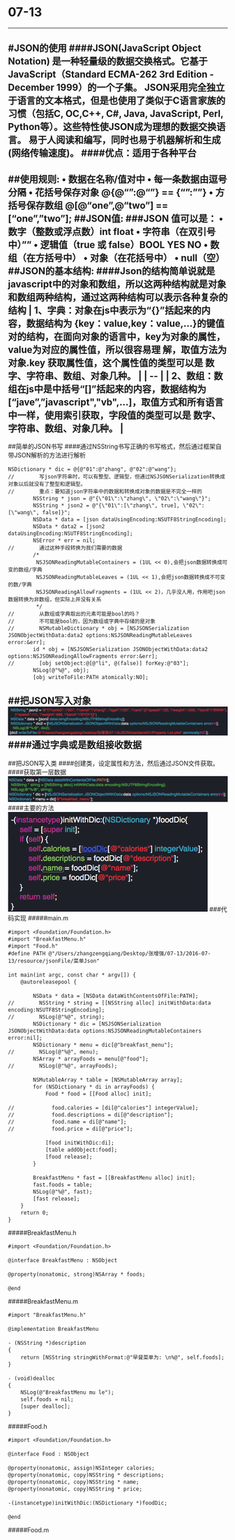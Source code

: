 # 07-13
---
#JSON的使用
####JSON(JavaScript Object Notation) 是一种轻量级的数据交换格式。它基于JavaScript（Standard ECMA-262 3rd Edition - December 1999）的一个子集。 JSON采用完全独立于语言的文本格式，但是也使用了类似于C语言家族的习惯（包括C, OC,C++, C#, Java, JavaScript, Perl, Python等）。这些特性使JSON成为理想的数据交换语言。 易于人阅读和编写，同时也易于机器解析和生成(网络传输速度)。
####优点：适用于各种平台
---
##使用规则:
    •	数据在名称/值对中
	•	每一条数据由逗号分隔
	•	花括号保存对象   @{@“”:@“”} == {“”:””}
	•	方括号保存数组   @[@“one”,@“two”] == [“one”,”two”];
##JSON值:
###JSON 值可以是：
	•	数字（整数或浮点数）int  float
	•	字符串（在双引号中）””
	•	逻辑值（true 或 false）BOOL YES NO
	•	数组（在方括号中）
	•	对象（在花括号中）
	•	null（空）
##JSON的基本结构:
####Json的结构简单说就是javascript中的对象和数组，所以这两种结构就是对象和数组两种结构，通过这两种结构可以表示各种复杂的结构
| **1、字典：对象在js中表示为“{}”括起来的内容，数据结构为 {key：value,key：value,...}的键值对的结构，在面向对象的语言中，key为对象的属性，value为对应的属性值，所以很容易理 解，取值方法为 对象.key 获取属性值，这个属性值的类型可以是 数字、字符串、数组、对象几种。** |
| -- |
| **2、数组：数组在js中是中括号“[]”括起来的内容，数据结构为 [“jave”,”javascript","vb",...]，取值方式和所有语言中一样，使用索引获取，字段值的类型可以是 数字、字符串、数组、对象几种。** |
---
##简单的JSON书写
####通过NSString书写正确的书写格式，然后通过框架自带JSON解析的方法进行解析
```
NSDictionary * dic = @{@"01":@"zhang", @"02":@"wang"};
//        写json字符串时，可以有整型、逻辑型，但通过NSJSONSerialization转换成对象以后就没有了整型和逻辑型。
//        重点：要知道json字符串中的数据和转换成对象的数据是不完全一样的
        NSString * json = @"{\"01\":\"zhang\", \"02\":\"wang\"}";
        NSString * json2 = @"{\"01\":[\"zhang\", true], \"02\":[\"wang\", false]}";
        NSData * data = [json dataUsingEncoding:NSUTF8StringEncoding];
        NSData * data2 = [json2 dataUsingEncoding:NSUTF8StringEncoding];
        NSError * err = nil;
//        通过这种手段转换为我们需要的数据
        /*
         NSJSONReadingMutableContainers = (1UL << 0),会把json数据转换成可变的数组/字典
         NSJSONReadingMutableLeaves = (1UL << 1),会把json数据转换成不可变的数/字典      
         NSJSONReadingAllowFragments = (1UL << 2)，几乎没人用，作用吧json数据转换为非数组，但实际上并没有关系
         */
//        从数组或字典取出的元素可能是bool的吗？
//        不可能是bool的，因为数组或字典中存储的是对象
//        NSMutableDictionary * obj = [NSJSONSerialization JSONObjectWithData:data2 options:NSJSONReadingMutableLeaves error:&err];
        id * obj = [NSJSONSerialization JSONObjectWithData:data2 options:NSJSONReadingAllowFragments error:&err];
//        [obj setObject:@[@"li", @(false)] forKey:@"03"];
        NSLog(@"%@", obj);
        [obj writeToFile:PATH atomically:NO];
```
##把JSON写入对象
![](JSON写入到字典.png)
####通过字典或是数组接收数据
---
##把JSON写入类
####创建类，设定属性和方法，然后通过JSON文件获取。
####获取第一层数据
![](第一次数据.png)
####主要的方法
![](JSON写入类的核心方法.png)
###代码实现
#####main.m
```
#import <Foundation/Foundation.h>
#import "BreakfastMenu.h"
#import "Food.h"
#define PATH @"/Users/zhangzengqiang/Desktop/张增强/07-13/2016-07-13/resource/jsonFile/菜单Json"

int main(int argc, const char * argv[]) {
    @autoreleasepool {
        
        NSData * data = [NSData dataWithContentsOfFile:PATH];
//        NSString * string = [[NSString alloc] initWithData:data encoding:NSUTF8StringEncoding];
//        NSLog(@"%@", string);
        NSDictionary * dic = [NSJSONSerialization JSONObjectWithData:data options:NSJSONReadingMutableContainers error:nil];
        NSDictionary * menu = dic[@"breakfast_menu"];
//        NSLog(@"%@", menu);
        NSArray * arrayFoods = menu[@"food"];
//        NSLog(@"%@", arrayFoods);
        
        NSMutableArray * table = [NSMutableArray array];
        for (NSDictionary * di in arrayFoods) {
            Food * food = [[Food alloc] init];
            
//            food.calories = [di[@"calories"] integerValue];
//            food.descriptions = di[@"description"];
//            food.name = di[@"name"];
//            food.price = di[@"price"];
            
            [food initWithDic:di];
            [table addObject:food];
            [food release];
        }
        
        BreakfastMenu * fast = [[BreakfastMenu alloc] init];
        fast.foods = table;
        NSLog(@"%@", fast);
        [fast release];
    }
    return 0;
}
```
#####BreakfastMenu.h
```
#import <Foundation/Foundation.h>

@interface BreakfastMenu : NSObject

@property(nonatomic, strong)NSArray * foods;

@end
```
#####BreakfastMenu.m
```
#import "BreakfastMenu.h"

@implementation BreakfastMenu

- (NSString *)description
{
    return [NSString stringWithFormat:@"早餐菜单为: \n%@", self.foods];
}

- (void)dealloc
{
    NSLog(@"BreakfastMenu mu le");
    self.foods = nil;
    [super dealloc];
}
```
#####Food.h
```
#import <Foundation/Foundation.h>

@interface Food : NSObject

@property(nonatomic, assign)NSInteger calories;
@property(nonatomic, copy)NSString * descriptions;
@property(nonatomic, copy)NSString * name;
@property(nonatomic, copy)NSString * price;

-(instancetype)initWithDic:(NSDictionary *)foodDic;

@end
```
#####Food.m
```

```


